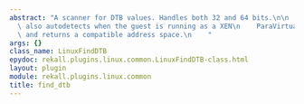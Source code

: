 ```yaml
---
abstract: "A scanner for DTB values. Handles both 32 and 64 bits.\n\n    The plugin\
  \ also autodetects when the guest is running as a XEN\n    ParaVirtualized guest\
  \ and returns a compatible address space.\n    "
args: {}
class_name: LinuxFindDTB
epydoc: rekall.plugins.linux.common.LinuxFindDTB-class.html
layout: plugin
module: rekall.plugins.linux.common
title: find_dtb
---
```

